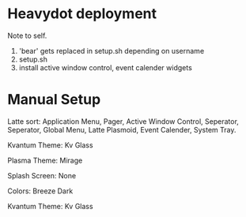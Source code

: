 # Heavydot deployment
Note to self.
1. 'bear' gets replaced in setup.sh depending on username
2. setup.sh
3. install active window control, event calender widgets

# Manual Setup
Latte sort: Application Menu, Pager, Active Window Control, Seperator, Seperator, Global Menu, Latte Plasmoid, Event Calender, System Tray.

Kvantum Theme: Kv Glass

Plasma Theme: Mirage

Splash Screen: None

Colors: Breeze Dark

Kvantum Theme: Kv Glass

